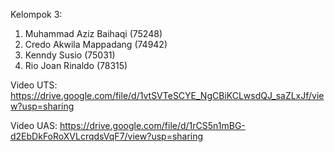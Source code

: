 Kelompok 3:
1. Muhammad Aziz Baihaqi (75248)
2. Credo Akwila Mappadang (74942)
3. Kenndy Susio (75031)
4. Rio Joan Rinaldo (78315)

Video UTS:
https://drive.google.com/file/d/1vtSVTeSCYE_NgCBiKCLwsdQJ_saZLxJf/view?usp=sharing

Video UAS:
https://drive.google.com/file/d/1rCS5n1mBG-d2EbDkFoRoXVLcrqdsVqF7/view?usp=sharing

